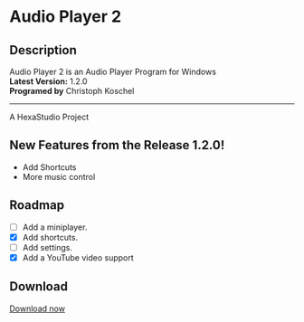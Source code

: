 # Audio Player 2

## Description

Audio Player 2 is an Audio Player Program for Windows\
**Latest Version:** 1.2.0\
**Programed by** Christoph Koschel

-----------------
A HexaStudio Project 

## New Features from the Release 1.2.0!
  - Add Shortcuts
  - More music control

## Roadmap
 
 - [ ] Add a miniplayer.
 - [x] Add shortcuts.
 - [ ] Add settings.
 - [x] Add a YouTube video support

## Download
[Download now](https://hexa-studio.de)
